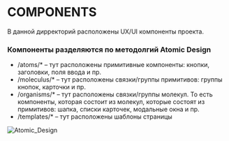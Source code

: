 # COMPONENTS

В данной дирректорий расположены UX/UI компоненты проекта.

### Компоненты разделяются по методолгий Atomic Design

- /atoms/\* – тут расположены примитивные компоненты: кнопки, заголовки, поля ввода и пр.
- /moleculus/\* – тут расположены связки/группы примитивов: группы кнопок, карточки и пр.
- /organisms/\* – тут расположены связки/группы молекул. То есть компоненты, которая состоит из молекул, которые состоят из примитивов: шапка, списки карточек, модальные окна и пр.
- /templates/\* – тут расположены шаблоны страницы

![Atomic_Design](https://miro.medium.com/max/4000/1*V5oi-JrH4RlEQuYdVrQXig.png)
